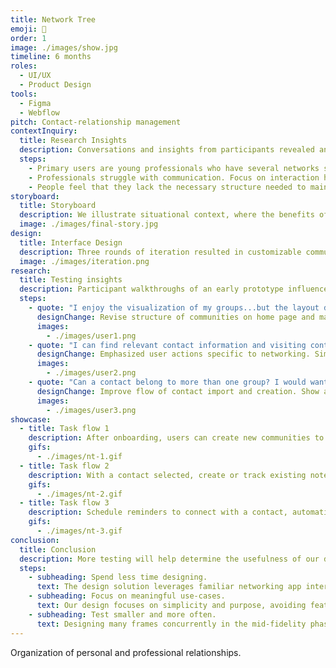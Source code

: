 ```yaml
---
title: Network Tree
emoji: 👥
order: 1
image: ./images/show.jpg
timeline: 6 months
roles: 
  - UI/UX
  - Product Design
tools:
  - Figma
  - Webflow
pitch: Contact-relationship management
contextInquiry:
  title: Research Insights
  description: Conversations and insights from participants revealed an opportunity to reimagine the clarity and organization of personal-professional network management.
  steps:
    - Primary users are young professionals who have several networks spread across different applications.
    - Professionals struggle with communication. Focus on interaction history may help address this.
    - People feel that they lack the necessary structure needed to maintain relationships.
storyboard:
  title: Storyboard
  description: We illustrate situational context, where the benefits of clear contact organization become apparent.
  image: ./images/final-story.jpg
design:
  title: Interface Design
  description: Three rounds of iteration resulted in customizable communities that emphasize visual indicators and ease of access.
  image: ./images/iteration.png
research:
  title: Testing insights
  description: Participant walkthroughs of an early prototype influenced changes to key frames and interaction flows.
  steps:
    - quote: "I enjoy the visualization of my groups...but the layout does not feel as organized. Too many contacts may become overwhelming"
      designChange: Revise structure of communities on home page and make affordances clearer to execute.
      images:
        - ./images/user1.png
    - quote: "I can find relevant contact information and visiting contact pages seems useful. Scheduling reminders feels burdensome"
      designChange: Emphasized user actions specific to networking. Simplified drafting and scheduling experience.
      images:
        - ./images/user2.png
    - quote: "Can a contact belong to more than one group? I would want a flexible way to import specific contacts or add entirely new ones"
      designChange: Improve flow of contact import and creation. Show associations to groups more clearly.
      images:
        - ./images/user3.png
showcase:
  - title: Task flow 1
    description: After onboarding, users can create new communities to organize new or existing contacts
    gifs:
      - ./images/nt-1.gif
  - title: Task flow 2
    description: With a contact selected, create or track existing notes on person or interaction.
    gifs:
      - ./images/nt-2.gif
  - title: Task flow 3
    description: Schedule reminders to connect with a contact, automatically integrated to your calendar.
    gifs:
      - ./images/nt-3.gif
conclusion:
  title: Conclusion
  description: More testing will help determine the usefulness of our design solution
  steps:
    - subheading: Spend less time designing.
      text: The design solution leverages familiar networking app interfaces, integrating user research to create a tailored contact-relationship management system.
    - subheading: Focus on meaningful use-cases.
      text: Our design focuses on simplicity and purpose, avoiding feature overload to prevent delays and ensure a more useful solution, centered on real user interactions and scenarios.
    - subheading: Test smaller and more often.
      text: Designing many frames concurrently in the mid-fidelity phase led to information overload. Testing smaller and more frequently ensures features are useful and enhance the experience.
---
```


Organization of personal and professional relationships.

